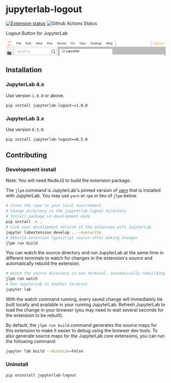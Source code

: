 # jupyterlab-logout

[![Extension status](https://img.shields.io/badge/status-ready-success 'ready to be used')](https://jupyterlab-contrib.github.io/)
![Github Actions Status](https://github.com/jupyterlab-contrib/jupyterlab-logout/workflows/Build/badge.svg)

Logout Button for JupyterLab

![screenshot](./doc/screenshot.png)

## Installation

### JupyterLab 4.x

Use version `1.0.0` or above.

```bash
pip install jupyterlab-logout>=1.0.0
```

### JupyterLab 3.x

Use version `0.5.0`.

```bash
pip install jupyterlab-logout==0.5.0
```

## Contributing

### Development install

Note: You will need NodeJS to build the extension package.

The `jlpm` command is JupyterLab's pinned version of
[yarn](https://yarnpkg.com/) that is installed with JupyterLab. You may use
`yarn` or `npm` in lieu of `jlpm` below.

```bash
# Clone the repo to your local environment
# Change directory to the jupyterlab-logout directory
# Install package in development mode
pip install -e .
# Link your development version of the extension with JupyterLab
jupyter labextension develop . --overwrite
# Rebuild extension Typescript source after making changes
jlpm run build
```

You can watch the source directory and run JupyterLab at the same time in different terminals to watch for changes in the extension's source and automatically rebuild the extension.

```bash
# Watch the source directory in one terminal, automatically rebuilding when needed
jlpm run watch
# Run JupyterLab in another terminal
jupyter lab
```

With the watch command running, every saved change will immediately be built locally and available in your running JupyterLab. Refresh JupyterLab to load the change in your browser (you may need to wait several seconds for the extension to be rebuilt).

By default, the `jlpm run build` command generates the source maps for this extension to make it easier to debug using the browser dev tools. To also generate source maps for the JupyterLab core extensions, you can run the following command:

```bash
jupyter lab build --minimize=False
```

### Uninstall

```bash
pip uninstall jupyterlab-logout
```
